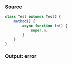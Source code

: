### Source
```js
class Test extends Test2 {
    method() {
        async function fn() {
            super.a;
        }
    }
}
```

### Output: error
